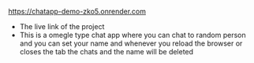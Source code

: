 https://chatapp-demo-zko5.onrender.com


- The live link of the project 
- This is a omegle type chat app where you can chat to random person and you can set your name and whenever you reload the browser or closes the tab the chats and the name will be deleted
